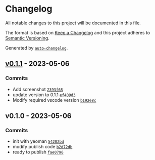 # Changelog

All notable changes to this project will be documented in this file.

The format is based on [Keep a Changelog](https://keepachangelog.com/en/1.0.0/)
and this project adheres to [Semantic Versioning](https://semver.org/spec/v2.0.0.html).

Generated by [`auto-changelog`](https://github.com/CookPete/auto-changelog).

## [v0.1.1](https://github.com/sh-cho/vscode-fluent-bit/compare/v0.1.0...v0.1.1) - 2023-05-06

### Commits

- Add screenshot [`2393f68`](https://github.com/sh-cho/vscode-fluent-bit/commit/2393f6802c96f6fb020496bde0f048c7fe7c4c62)
- update version to 0.1.1 [`ef409d3`](https://github.com/sh-cho/vscode-fluent-bit/commit/ef409d388194a8bf2f64184ffd1d9e3965769a4f)
- Modify required vscode version [`b192e8c`](https://github.com/sh-cho/vscode-fluent-bit/commit/b192e8c9d555e8983c4b0f514e6d119d3a23c331)

## v0.1.0 - 2023-05-06

### Commits

- init with yeoman [`54282bd`](https://github.com/sh-cho/vscode-fluent-bit/commit/54282bd23b33cdf86e7b098fab9075b8b76deb34)
- modify publish code [`b2d72db`](https://github.com/sh-cho/vscode-fluent-bit/commit/b2d72db2035fde4866079a314671f4a624157741)
- ready to publish [`fae0796`](https://github.com/sh-cho/vscode-fluent-bit/commit/fae079681dc1e8f4513a57102ccefaa20d640673)

